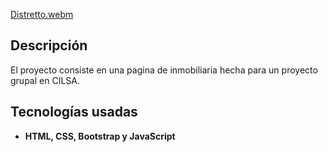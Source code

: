
[Distretto.webm](https://github.com/user-attachments/assets/9c8f0b87-acc3-4c7e-994b-d150bab27f5d)

## Descripción
El proyecto consiste en una pagina de inmobiliaria hecha para un proyecto grupal en CILSA. 
## Tecnologías usadas
- **HTML, CSS, Bootstrap y JavaScript**
  
